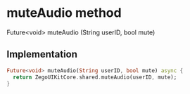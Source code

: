 


# muteAudio method








Future&lt;void> muteAudio
(String userID, bool mute)








## Implementation

```dart
Future<void> muteAudio(String userID, bool mute) async {
  return ZegoUIKitCore.shared.muteAudio(userID, mute);
}
```







